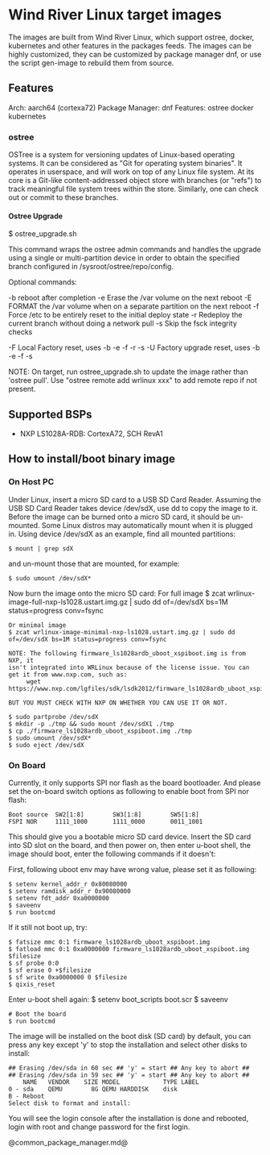 # Wind River Linux target images

The images are built from Wind River Linux, which support ostree, docker, kubernetes and other features in the packages feeds. The images can be highly customized, they can be customized by package manager dnf, or use the script gen-image to rebuild them from source.

## Features
Arch: aarch64 (cortexa72)
Package Manager: dnf
Features: ostree docker kubernetes

### ostree
OSTree is a system for versioning updates of Linux-based operating
systems. It can be considered as "Git for operating system binaries".
It operates in userspace, and will work on top of any Linux file system.
At its core is a Git-like content-addressed object store with branches
(or "refs") to track meaningful file system trees within the store.
Similarly, one can check out or commit to these branches.

#### Ostree Upgrade

  $ ostree_upgrade.sh

This command wraps the ostree admin commands and handles the upgrade
using a single or multi-partition device in order to obtain the
specified branch configured in /sysroot/ostree/repo/config.

  Optional commands:

  -b   reboot after completion
  -e   Erase the /var volume on the next reboot
  -E   FORMAT the /var volume when on a separate partition on the next reboot
  -f   Force /etc to be entirely reset to the initial deploy state
  -r   Redeploy the current branch without doing a network pull
  -s   Skip the fsck integrity checks

  -F   Local Factory reset, uses -b -e -f -r -s
  -U   Factory upgrade reset, uses -b -e -f -s

NOTE: On target, run ostree_upgrade.sh to update the image rather than
'ostree pull'. Use "ostree remote add wrlinux xxx" to add remote repo
if not present.

## Supported BSPs
- NXP LS1028A-RDB: CortexA72, SCH RevA1

## How to install/boot binary image

### On Host PC
Under Linux, insert a micro SD card to a USB SD Card Reader.
Assuming the USB SD Card Reader takes device /dev/sdX, use dd
to copy the image to it. Before the image can be burned onto
a micro SD card, it should be un-mounted. Some Linux distros
may automatically mount when it is plugged in. Using device
/dev/sdX as an example, find all mounted partitions:

    $ mount | grep sdX

and un-mount those that are mounted, for example:

    $ sudo umount /dev/sdX*

Now burn the image onto the micro SD card:
    For full image
    $ zcat wrlinux-image-full-nxp-ls1028.ustart.img.gz | sudo dd of=/dev/sdX bs=1M status=progress conv=fsync

    Or minimal image
    $ zcat wrlinux-image-minimal-nxp-ls1028.ustart.img.gz | sudo dd of=/dev/sdX bs=1M status=progress conv=fsync

    NOTE: The following firmware_ls1028ardb_uboot_xspiboot.img is from NXP, it
    isn't integrated into WRLinux because of the license issue. You can
    get it from www.nxp.com, such as:
         wget https://www.nxp.com/lgfiles/sdk/lsdk2012/firmware_ls1028ardb_uboot_xspiboot.img

    BUT YOU MUST CHECK WITH NXP ON WHETHER YOU CAN USE IT OR NOT.

    $ sudo partprobe /dev/sdX
    $ mkdir -p ./tmp && sudo mount /dev/sdX1 ./tmp
    $ cp ./firmware_ls1028ardb_uboot_xspiboot.img ./tmp
    $ sudo umount /dev/sdX*
    $ sudo eject /dev/sdX

### On Board
Currently, it only supports SPI nor flash as the board bootloader.
And please set the on-board switch options as following to enable
boot from SPI nor flash:

    Boot source  SW2[1:8]        SW3[1:8]        SW5[1:8]
    FSPI NOR     1111_1000       1111_0000       0011_1001

This should give you a bootable micro SD card device. Insert the SD card into
SD slot on the board, and then power on, then enter u-boot shell, the image
should boot, enter the following commands if it doesn't:

First, following uboot env may have wrong value, please set it as following:

    $ setenv kernel_addr_r 0x80080000
    $ setenv ramdisk_addr_r 0x90080000
    $ setenv fdt_addr 0xa0000000
    $ saveenv
    $ run bootcmd

If it still not boot up, try:

    $ fatsize mmc 0:1 firmware_ls1028ardb_uboot_xspiboot.img
    $ fatload mmc 0:1 0xa0000000 firmware_ls1028ardb_uboot_xspiboot.img $filesize
    $ sf probe 0:0
    $ sf erase 0 +$filesize
    $ sf write 0xa0000000 0 $filesize
    $ qixis_reset

Enter u-boot shell again:
    $ setenv boot_scripts boot.scr
    $ saveenv

    # Boot the board
    $ run bootcmd

The image will be installed on the boot disk (SD card) by default, you can
press any key except 'y' to stop the installation and select other disks to
install:
```
## Erasing /dev/sda in 60 sec ## 'y' = start ## Any key to abort ##
## Erasing /dev/sda in 59 sec ## 'y' = start ## Any key to abort ##
    NAME   VENDOR    SIZE MODEL            TYPE LABEL
0 - sda    QEMU        8G QEMU HARDDISK    disk
B - Reboot
Select disk to format and install:
```
You will see the login console after the installation is done and rebooted,
login with root and change password for the first login.

@common_package_manager.md@
